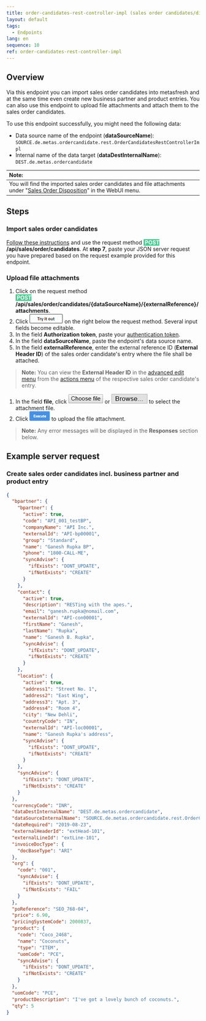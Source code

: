 ```yaml
---
title: order-candidates-rest-controller-impl (sales order candidates/disposition)
layout: default
tags:
  - Endpoints
lang: en
sequence: 10
ref: order-candidates-rest-controller-impl
---
```


## Overview
Via this endpoint you can import sales order candidates into metasfresh and at the same time even create new business partner and product entries. You can also use this endpoint to upload file attachments and attach them to the sales order candidates.

To use this endpoint successfully, you might need the following data:
- Data source name of the endpoint (**dataSourceName**): `SOURCE.de.metas.ordercandidate.rest.OrderCandidatesRestControllerImpl`
- Internal name of the data target (**dataDestInternalName**): `DEST.de.metas.ordercandidate`

| **Note:** |
| :--- |
| You will find the imported sales order candidates and file attachments under "[Sales Order Disposition](../../webui_collection/EN/Menu)" in the WebUI menu. |

## Steps

### Import sales order candidates
[Follow these instructions](General_info_REST_API) and use the request method **<span style="color: #ffffff; background-color: #49cc90">&nbsp;POST </span>/api/sales/order/candidates**. At **step 7**, paste your JSON server request you have prepared based on the request example provided for this endpoint.

### Upload file attachments
1. Click on the request method<br> **<span style="color: #ffffff; background-color: #49cc90">&nbsp;POST </span>/api/sales/order/candidates/{dataSourceName}/{externalReference}/attachments**.
1. Click !["Try it out"](assets/button_try_it_out.png) on the right below the request method. Several input fields become editable.
1. In the field **Authorization token**, paste your [authentication token](../../webui_collection/EN/Authentication_token).
1. In the field **dataSourceName**, paste the endpoint's data source name.
1. In the field **externalReference**, enter the external reference ID (**External Header ID**) of the sales order candidate's entry where the file shall be attached.
 >**Note:** You can view the **External Header ID** in the [advanced edit menu](ViewModes) from the [actions menu](StartAction) of the respective sales order candidate's entry.

1. In the field **file**, click ![Google Chrome: "Choose file"](assets/button_Choose_file.png) or ![Mozilla Firefox: "Browse..."](assets/button_Browse.png) to select the attachment file.
1. Click ![Execute](assets/button_execute.png) to upload the file attachment.
 >**Note:** Any error messages will be displayed in the **Responses** section below.

## Example server request

### Create sales order candidates incl. business partner and product entry
```json
{
  "bpartner": {
    "bpartner": {
      "active": true,
      "code": "API_001_testBP",
      "companyName": "API Inc.",
      "externalId": "API-bp00001",
      "group": "Standard",
      "name": "Ganesh Rupka BP",
      "phone": "1800-CALL-ME",
      "syncAdvise": {
        "ifExists": "DONT_UPDATE",
        "ifNotExists": "CREATE"
      }
    },
    "contact": {
      "active": true,
      "description": "RESTing with the apes.",
      "email": "ganesh.rupka@nomail.com",
      "externalId": "API-con00001",
      "firstName": "Ganesh",
      "lastName": "Rupka",
      "name": "Ganesh B. Rupka",
      "syncAdvise": {
        "ifExists": "DONT_UPDATE",
        "ifNotExists": "CREATE"
      }
    },
    "location": {
      "active": true,
      "address1": "Street No. 1",
      "address2": "East Wing",
      "address3": "Apt. 3",
      "address4": "Room 4",
      "city": "New Dehli",
      "countryCode": "IN",
      "externalId": "API-loc00001",
      "name": "Ganesh Rupka's address",
      "syncAdvise": {
        "ifExists": "DONT_UPDATE",
        "ifNotExists": "CREATE"
      }
    },
    "syncAdvise": {
      "ifExists": "DONT_UPDATE",
      "ifNotExists": "CREATE"
    }
  },
  "currencyCode": "INR",
  "dataDestInternalName": "DEST.de.metas.ordercandidate",
  "dataSourceInternalName": "SOURCE.de.metas.ordercandidate.rest.OrderCandidatesRestControllerImpl",
  "dateRequired": "2019-08-23",
  "externalHeaderId": "extHead-101",
  "externalLineId": "extLine-101",
  "invoiceDocType": {
    "docBaseType": "ARI"
  },
  "org": {
    "code": "001",
    "syncAdvise": {
      "ifExists": "DONT_UPDATE",
      "ifNotExists": "FAIL"
    }
  },
  "poReference": "SEO_768-04",
  "price": 6.90,
  "pricingSystemCode": 2000837,
  "product": {
    "code": "Coco_2468",
    "name": "Coconuts",
    "type": "ITEM",
    "uomCode": "PCE",
    "syncAdvise": {
      "ifExists": "DONT_UPDATE",
      "ifNotExists": "CREATE"
    }
  },
  "uomCode": "PCE",
  "productDescription": "I've got a lovely bunch of coconuts.",
  "qty": 5
}
```
